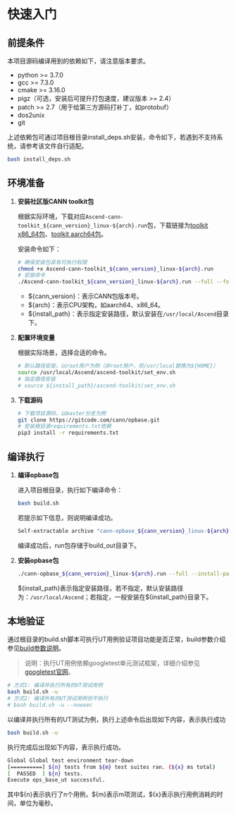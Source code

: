 # 快速入门
## 前提条件

本项目源码编译用到的依赖如下，请注意版本要求。

- python >= 3.7.0
- gcc >= 7.3.0
- cmake >= 3.16.0
- pigz（可选，安装后可提升打包速度，建议版本 >= 2.4）
- patch >= 2.7（用于给第三方源码打补丁，如protobuf）
- dos2unix
- git

上述依赖包可通过项目根目录install\_deps.sh安装，命令如下，若遇到不支持系统，请参考该文件自行适配。
```bash
bash install_deps.sh
```


## 环境准备

1. **安装社区版CANN toolkit包**

    根据实际环境，下载对应`Ascend-cann-toolkit_${cann_version}_linux-${arch}.run`包，下载链接为[toolkit x86_64包](https://ascend-cann.obs.cn-north-4.myhuaweicloud.com/CANN/community/Ascend-cann-toolkit_8.3.RC1_linux-x86_64.run)、[toolkit aarch64包](https://ascend-cann.obs.cn-north-4.myhuaweicloud.com/CANN/community/Ascend-cann-toolkit_8.3.RC1_linux-aarch64.run)。
    
    安装命令如下：

    ```bash
    # 确保安装包具有可执行权限
    chmod +x Ascend-cann-toolkit_${cann_version}_linux-${arch}.run
    # 安装命令
    ./Ascend-cann-toolkit_${cann_version}_linux-${arch}.run --full --force --install-path=${install_path}
    ```
    - \$\{cann\_version\}：表示CANN包版本号。
    - \$\{arch\}：表示CPU架构，如aarch64、x86_64。
    - \$\{install\_path\}：表示指定安装路径，默认安装在`/usr/local/Ascend`目录下。

2. **配置环境变量**
	
	根据实际场景，选择合适的命令。

    ```bash
   # 默认路径安装，以root用户为例（非root用户，将/usr/local替换为${HOME}）
   source /usr/local/Ascend/ascend-toolkit/set_env.sh
   # 指定路径安装
   # source ${install_path}/ascend-toolkit/set_env.sh
    ```

3. **下载源码**

    ```bash
    # 下载项目源码，以master分支为例
    git clone https://gitcode.com/cann/opbase.git
    # 安装根目录requirements.txt依赖
    pip3 install -r requirements.txt
    ```

## 编译执行
1. **编译opbase包**

    进入项目根目录，执行如下编译命令：

    ```bash
    bash build.sh
    ```
    若提示如下信息，则说明编译成功。

    ```bash
    Self-extractable archive "cann-opbase_${cann_version}_linux-${arch}.run" successfully created.
    ```

   编译成功后，run包存储于build_out目录下。

2. **安装opbase包**
   
    ```bash
    ./cann-opbase_${cann_version}_linux-${arch}.run --full --install-path=${install_path}
    ```

    \$\{install\_path\}表示指定安装路径，若不指定，默认安装路径为：`/usr/local/Ascend`；若指定，一般安装在\$\{install\_path\}目录下。

## 本地验证 

通过根目录的build.sh脚本可执行UT用例验证项目功能是否正常，build参数介绍参见[build参数说明](./build.md#参数说明)。

> 说明：执行UT用例依赖googletest单元测试框架，详细介绍参见[googletest官网](https://google.github.io/googletest/advanced.html#running-a-subset-of-the-tests)。

```bash
# 方式1: 编译并执行所有的UT测试用例
bash build.sh -u
# 方式2: 编译所有的UT测试用例但不执行
# bash build.sh -u --noexec
```

以编译并执行所有的UT测试为例，执行上述命令后出现如下内容，表示执行成功
```bash
bash build.sh -u
```

执行完成后出现如下内容，表示执行成功。
```bash
Global Global test environment tear-down
[==========] ${n} tests from ${m} test suites ran. (${x} ms total)
[  PASSED  ] ${n} tests.
Execute ops_base_ut successful.
```
其中\$\{n\}表示执行了n个用例，\$\{m\}表示m项测试，\$\{x\}表示执行用例消耗的时间，单位为毫秒。